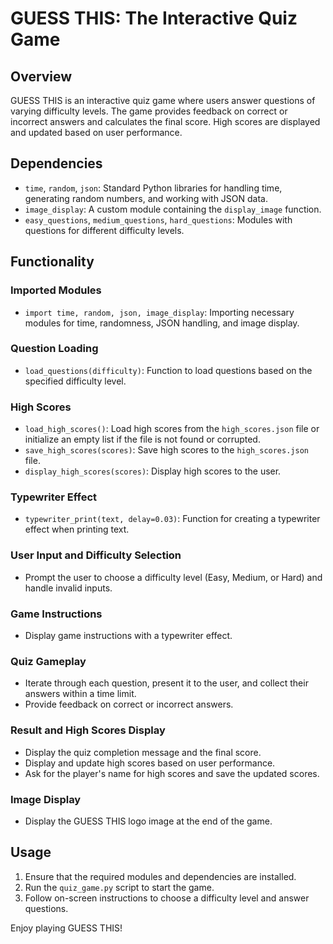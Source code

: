 # GUESS THIS: The Interactive Quiz Game

## Overview
GUESS THIS is an interactive quiz game where users answer questions of varying difficulty levels. The game provides feedback on correct or incorrect answers and calculates the final score. High scores are displayed and updated based on user performance.

## Dependencies
- `time`, `random`, `json`: Standard Python libraries for handling time, generating random numbers, and working with JSON data.
- `image_display`: A custom module containing the `display_image` function.
- `easy_questions`, `medium_questions`, `hard_questions`: Modules with questions for different difficulty levels.

## Functionality

### Imported Modules
- `import time, random, json, image_display`: Importing necessary modules for time, randomness, JSON handling, and image display.

### Question Loading
- `load_questions(difficulty)`: Function to load questions based on the specified difficulty level.

### High Scores
- `load_high_scores()`: Load high scores from the `high_scores.json` file or initialize an empty list if the file is not found or corrupted.
- `save_high_scores(scores)`: Save high scores to the `high_scores.json` file.
- `display_high_scores(scores)`: Display high scores to the user.

### Typewriter Effect
- `typewriter_print(text, delay=0.03)`: Function for creating a typewriter effect when printing text.

### User Input and Difficulty Selection
- Prompt the user to choose a difficulty level (Easy, Medium, or Hard) and handle invalid inputs.

### Game Instructions
- Display game instructions with a typewriter effect.

### Quiz Gameplay
- Iterate through each question, present it to the user, and collect their answers within a time limit.
- Provide feedback on correct or incorrect answers.

### Result and High Scores Display
- Display the quiz completion message and the final score.
- Display and update high scores based on user performance.
- Ask for the player's name for high scores and save the updated scores.

### Image Display
- Display the GUESS THIS logo image at the end of the game.

## Usage
1. Ensure that the required modules and dependencies are installed.
2. Run the `quiz_game.py` script to start the game.
3. Follow on-screen instructions to choose a difficulty level and answer questions.

Enjoy playing GUESS THIS!
